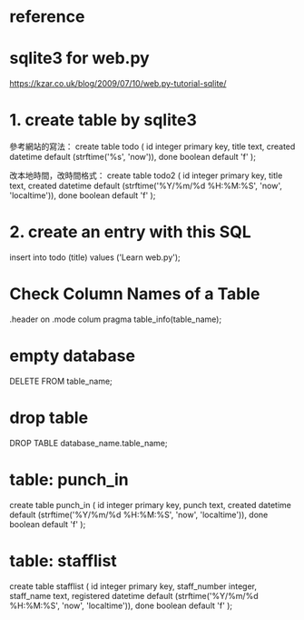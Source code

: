 # reference

# sqlite3 for web.py
https://kzar.co.uk/blog/2009/07/10/web.py-tutorial-sqlite/

# 1. create table by sqlite3

參考網站的寫法：
create table todo (
    id integer primary key,
    title text,
    created datetime default (strftime('%s', 'now')),
    done boolean default 'f'
);


改本地時間，改時間格式：
create table todo2 (
    id integer primary key,
    title text,
    created datetime default (strftime('%Y/%m/%d %H:%M:%S', 'now', 'localtime')),
    done boolean default 'f'
);


# 2. create an entry with this SQL

insert into todo (title) values ('Learn web.py');


# Check Column Names of a Table

.header on
.mode colum
pragma table_info(table_name);


# empty database

DELETE FROM table_name;


# drop table

DROP TABLE database_name.table_name;


# table: punch_in

create table punch_in (
    id integer primary key,
    punch text,
    created datetime default (strftime('%Y/%m/%d %H:%M:%S', 'now', 'localtime')),
    done boolean default 'f'
);


# table: stafflist

create table stafflist (
    id integer primary key,
    staff_number integer,
    staff_name text,
    registered datetime default (strftime('%Y/%m/%d %H:%M:%S', 'now', 'localtime')),
    done boolean default 'f'
);
